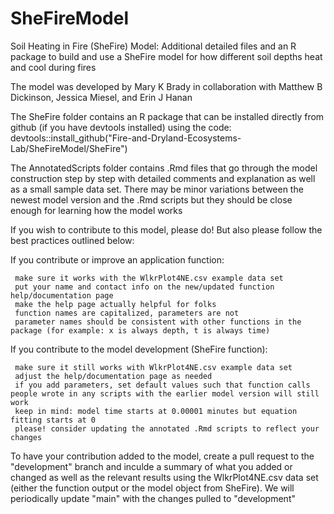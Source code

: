 # SheFireModel
Soil Heating in Fire (SheFire) Model:  Additional detailed files and an R package to build and use a SheFire model for how different soil depths heat and cool during fires

The model was developed by Mary K Brady in collaboration with Matthew B Dickinson, Jessica Miesel, and Erin J Hanan

The SheFire folder contains an R package that can be installed directly from github (if you have devtools installed) using the code: devtools::install_github("Fire-and-Dryland-Ecosystems-Lab/SheFireModel/SheFire")

The AnnotatedScripts folder contains .Rmd files that go through the model construction step by step with detailed comments and explanation as well as a small sample data set. There may be minor variations between the newest model version and the .Rmd scripts but they should be close enough for learning how the model works


If you wish to contribute to this model, please do! But also please follow the best practices outlined below:

If you contribute or improve an application function:

     make sure it works with the WlkrPlot4NE.csv example data set
     put your name and contact info on the new/updated function help/documentation page
     make the help page actually helpful for folks
     function names are capitalized, parameters are not
     parameter names should be consistent with other functions in the package (for example: x is always depth, t is always time)
     
If you contribute to the model development (SheFire function):

     make sure it still works with WlkrPlot4NE.csv example data set
     adjust the help/documentation page as needed
     if you add parameters, set default values such that function calls people wrote in any scripts with the earlier model version will still work
     keep in mind: model time starts at 0.00001 minutes but equation fitting starts at 0
     please! consider updating the annotated .Rmd scripts to reflect your changes

To have your contribution added to the model, create a pull request to the "development" branch and inculde a summary of what you added or changed as well as the relevant results using the WlkrPlot4NE.csv data set (either the function output or the model object from SheFire). We will periodically update "main" with the changes pulled to "development"
